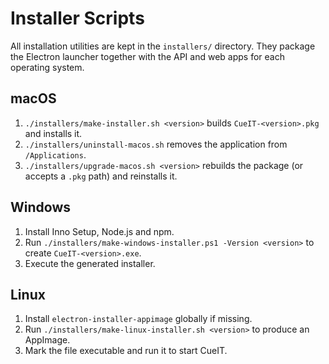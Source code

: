 # Installer Scripts

All installation utilities are kept in the `installers/` directory. They package the Electron launcher together with the API and web apps for each operating system.

## macOS

1. `./installers/make-installer.sh <version>` builds `CueIT-<version>.pkg` and installs it.
2. `./installers/uninstall-macos.sh` removes the application from `/Applications`.
3. `./installers/upgrade-macos.sh <version>` rebuilds the package (or accepts a `.pkg` path) and reinstalls it.

## Windows

1. Install Inno Setup, Node.js and npm.
2. Run `./installers/make-windows-installer.ps1 -Version <version>` to create `CueIT-<version>.exe`.
3. Execute the generated installer.

## Linux

1. Install `electron-installer-appimage` globally if missing.
2. Run `./installers/make-linux-installer.sh <version>` to produce an AppImage.
3. Mark the file executable and run it to start CueIT.

